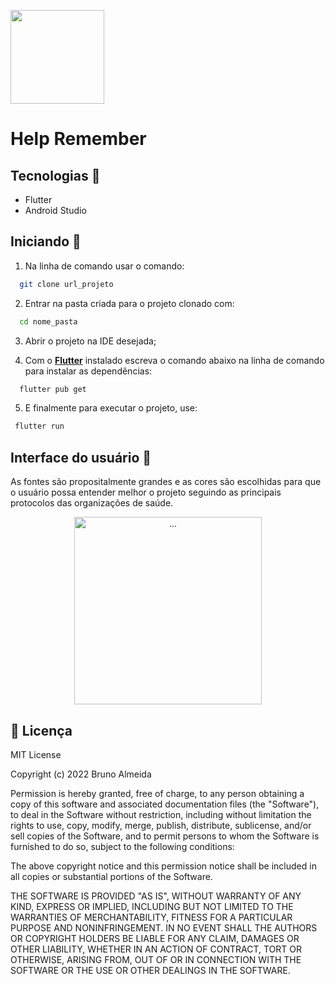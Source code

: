 <p style="">
<img 
    src="https://user-images.githubusercontent.com/61352086/177392934-e9681a10-f31d-426f-b69f-2bca55d15abe.png" 
    style="width: 150px"
/>

# Help Remember

## Tecnologias :rocket:

- Flutter
- Android Studio

## Iniciando 🏁 

1. Na linha de comando usar o comando: 
```bash
  git clone url_projeto
```

2. Entrar na pasta criada para o projeto clonado com:
```bash
  cd nome_pasta
```

3. Abrir o projeto na IDE desejada; 

4. Com o [**Flutter**](https://docs.flutter.dev/get-started/install?gclsrc=ds&gclsrc=ds) instalado escreva o comando abaixo na linha de comando para instalar as dependências:
```bash
  flutter pub get
```

5. E finalmente para executar o projeto, use:
```bash
 flutter run
```

## Interface do usuário 🎨

As fontes são propositalmente grandes e as cores são escolhidas para que o usuário possa entender melhor o projeto seguindo as principais protocolos das organizações de saúde. 
<p align="center">
   <img  width="300" src="https://user-images.githubusercontent.com/61352086/177396152-72595aa8-f6e5-4bfc-a14e-7f52cc38b228.png" alt="...">
</p>

## 📝 Licença
MIT License

Copyright (c) 2022 Bruno Almeida

Permission is hereby granted, free of charge, to any person obtaining a copy
of this software and associated documentation files (the "Software"), to deal
in the Software without restriction, including without limitation the rights
to use, copy, modify, merge, publish, distribute, sublicense, and/or sell
copies of the Software, and to permit persons to whom the Software is
furnished to do so, subject to the following conditions:

The above copyright notice and this permission notice shall be included in all
copies or substantial portions of the Software.

THE SOFTWARE IS PROVIDED "AS IS", WITHOUT WARRANTY OF ANY KIND, EXPRESS OR
IMPLIED, INCLUDING BUT NOT LIMITED TO THE WARRANTIES OF MERCHANTABILITY,
FITNESS FOR A PARTICULAR PURPOSE AND NONINFRINGEMENT. IN NO EVENT SHALL THE
AUTHORS OR COPYRIGHT HOLDERS BE LIABLE FOR ANY CLAIM, DAMAGES OR OTHER
LIABILITY, WHETHER IN AN ACTION OF CONTRACT, TORT OR OTHERWISE, ARISING FROM,
OUT OF OR IN CONNECTION WITH THE SOFTWARE OR THE USE OR OTHER DEALINGS IN THE
SOFTWARE.




